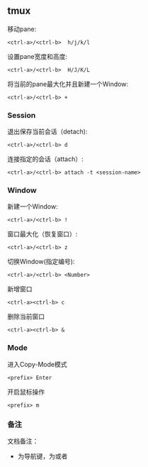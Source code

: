 ## tmux

移动pane:
```
<ctrl-a>/<ctrl-b>  h/j/k/l
```
设置pane宽度和高度:
```
<ctrl-a>/<ctrl-b>  H/J/K/L
```
将当前的pane最大化并且新建一个Window:
```
<ctrl-a>/<ctrl-b> + 
```
### Session

退出保存当前会话（detach):
```
<ctrl-a>/<ctrl-b> d
```
连接指定的会话（attach）:
```
<ctrl-a>/<ctrl-b> attach -t <session-name>
```

### Window

新建一个Window:
```
<ctrl-a>/<ctrl-b> !
```
窗口最大化（恢复窗口）:
```
<ctrl-a>/<ctrl-b> z
```
切换Window(指定编号):
```
<ctrl-a>/<ctrl-b> <Number>
```
新增窗口
```
<ctrl-a><ctrl-b> c
```
删除当前窗口
```
<ctrl-a><ctrl-b> &
```

### Mode
进入Copy-Mode模式
```
<prefix> Enter
```
开启鼠标操作
```
<prefix> m
```

### 备注

文档备注：
- <prefix>为导航键，为<ctrl-a>或者<ctrl-b>
